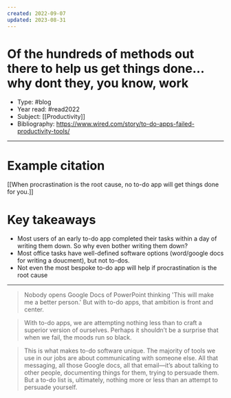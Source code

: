 ```yaml
---
created: 2022-09-07
updated: 2023-08-31
---
```

# Of the hundreds of methods out there to help us get things done... why dont they, you know, work

* Type: #blog
* Year read: #read2022
* Subject: [[Productivity]]
* Bibliography: https://www.wired.com/story/to-do-apps-failed-productivity-tools/
---
# Example citation

[[When procrastination is the root cause, no to-do app will get things done for you.]]


# Key takeaways
* Most users of an early to-do app completed their tasks within a day of writing them down. So why even bother writing them down?
* Most office tasks have well-defined software options (word/google docs for writing a doucment), but not to-dos.
* Not even the most bespoke to-do app will help if procrastination is the root cause

---

> Nobody opens Google Docs of PowerPoint thinking 'This will make me a better person.' But with to-do apps, that ambition is front and center.

> With to-do apps, we are attempting nothing less than to craft a superior version of ourselves. Perhaps it shouldn’t be a surprise that when we fail, the moods run so black.

> This is what makes to-do software unique. The majority of tools we use in our jobs are about communicating with someone else. All that messaging, all those Google docs, all that email—it’s about talking to other people, documenting things for them, trying to persuade them. But a to-do list is, ultimately, nothing more or less than an attempt to persuade yourself.

